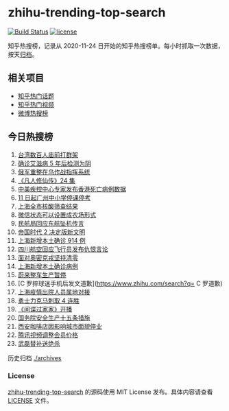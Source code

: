 # zhihu-trending-top-search

[![Build Status](https://github.com/justjavac/zhihu-trending-top-search/workflows/ci/badge.svg?branch=main)](https://github.com/justjavac/zhihu-trending-top-search/actions)
[![license](https://img.shields.io/github/license/justjavac/zhihu-trending-top-search)](https://github.com/justjavac/zhihu-trending-top-search/blob/main/LICENSE)

知乎热搜榜，记录从 2020-11-24 日开始的知乎热搜榜单。每小时抓取一次数据，按天[归档](./archives)。

## 相关项目

- [知乎热门话题](https://github.com/justjavac/zhihu-trending-hot-questions)
- [知乎热门视频](https://github.com/justjavac/zhihu-trending-hot-video)
- [微博热搜榜](https://github.com/justjavac/weibo-trending-hot-search)

## 今日热搜榜

<!-- BEGIN -->
<!-- 最后更新时间 Tue Apr 12 2022 10:35:53 GMT+0800 (China Standard Time) -->

1. [台湾数百人庙前打群架](https://www.zhihu.com/search?q=台湾庙前打群架)
1. [确诊艾滋病 5 年后检测为阴](https://www.zhihu.com/search?q=艾滋病转阴)
1. [俄军重整在乌作战指挥系统](https://www.zhihu.com/search?q=俄乌局势)
1. [《凡人修仙传》24 集](https://www.zhihu.com/search?q=凡人修仙传之魔道争锋二十四集)
1. [中美疾控中心专家发布香港死亡病例数据](https://www.zhihu.com/search?q=香港新冠死亡病例数据)
1. [11 日起广州中小学停课停考](https://www.zhihu.com/search?q=广州疫情)
1. [上海全市核酸筛查结果](https://www.zhihu.com/search?q=上海全市核酸筛查结果)
1. [微信状态可以设置成农场形式](https://www.zhihu.com/search?q=微信状态可以设置成农场形式)
1. [民航局回应东航坠机传言](https://www.zhihu.com/search?q=民航局回应传言)
1. [帝国时代 2 决定版新文明](https://www.zhihu.com/search?q=帝国时代2新文明)
1. [上海新增本土确诊 914 例](https://www.zhihu.com/search?q=上海新增)
1. [四川航空回应飞行员发布仇恨言论](https://www.zhihu.com/search?q=四川航空回应)
1. [面对奥密克戎坚持清零](https://www.zhihu.com/search?q=奥密克戎)
1. [上海新增本土确诊病例](https://www.zhihu.com/search?q=上海新增确诊)
1. [蔚来整车生产暂停](https://www.zhihu.com/search?q=蔚来停产)
1. [C 罗摔球迷手机后发文道歉](https://www.zhihu.com/search?q= C 罗道歉)
1. [上海疫情出院人员属地对接](https://www.zhihu.com/search?q=上海出院人员)
1. [勇士力克马刺取 4 连胜](https://www.zhihu.com/search?q=勇士)
1. [《间谍过家家》开播](https://www.zhihu.com/search?q=间谍过家家)
1. [国务院安全生产十五条措施](https://www.zhihu.com/search?q=国务院安委会)
1. [西安咖啡店因影响城市面貌停业](https://www.zhihu.com/search?q=西安咖啡店)
1. [腾讯视频调整会员价格](https://www.zhihu.com/search?q=腾讯视频会员价格)
1. [武磊替补送绝杀](https://www.zhihu.com/search?q=武磊)

<!-- END -->

历史归档 [./archives](./archives)

### License

[zhihu-trending-top-search](https://github.com/justjavac/zhihu-trending-top-search)
的源码使用 MIT License 发布。具体内容请查看 [LICENSE](./LICENSE) 文件。

